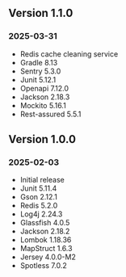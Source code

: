 ## Version 1.1.0
### 2025-03-31
- Redis cache cleaning service
- Gradle 8.13
- Sentry 5.3.0
- Junit 5.12.1
- Openapi 7.12.0
- Jackson 2.18.3
- Mockito 5.16.1
- Rest-assured 5.5.1

## Version 1.0.0
### 2025-02-03
- Initial release
- Junit 5.11.4
- Gson 2.12.1
- Redis 5.2.0
- Log4j 2.24.3
- Glassfish 4.0.5
- Jackson 2.18.2
- Lombok 1.18.36
- MapStruct 1.6.3
- Jersey 4.0.0-M2
- Spotless 7.0.2